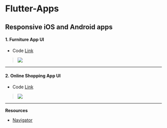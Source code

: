 # Flutter-Apps
## Responsive iOS and Android apps

#### 1. Furniture App UI
* Code [Link](https://github.com/MartinMwiti/Flutter-Apps/tree/master/ecommerce/furnitureApp)
>![](https://github.com/abuanwar072/Furniture-App-UI-2-Flutter/blob/master/Intro.gif)

---
#### 2. Online Shopping App UI
* Code [Link](https://github.com/MartinMwiti/Flutter-Apps/tree/master/ecommerce/online_shoppingApp)

>![](https://github.com/MartinMwiti/Flutter-Apps/blob/master/Ecommerce-Apps/online_shoppingApp/intro.gif)

---
**Resources**
* [Navigator](https://medium.com/flutter-community/flutter-push-pop-push-1bb718b13c31)

